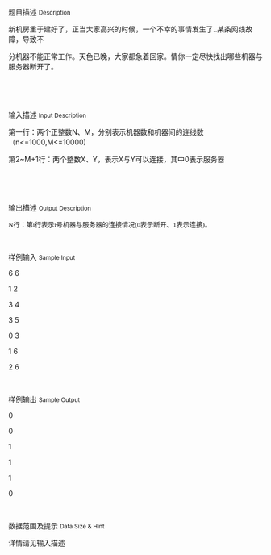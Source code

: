 <div class="panel panel-default">
<div class="area-title">
<span>
题目描述
<small>Description</small>
</span></div>
<div class="panel-body">

<p><span style="">新</span><span style="">机房重于建好了，正当大家高兴的时候，一个不幸的事情发生了</span><span style="">..</span><span style="">某条网线故障，导致不</span></p><p><span style="">分机器不能正常工作。天色已晚，大家都急着回家。情你一定尽快找出哪些机器与服务器断开了。</span> </p><p><span style=""> </span></p><p><br></p>

</div>
</div>

<div class="panel panel-default">
<div class="area-title">
<span>
输入描述
<small>Input Description</small>
</span></div>
<div class="panel-body">
<p style=""><span style="">第一行：两个正整数</span><span style="">N</span><span style="">、</span><span style="">M</span><span style="">，分别表示机器数和机器间的连线数（</span><span style="">n&lt;=1000,M&lt;=10000)</span><br></p><p style=""><span style="">第</span><span style="">2~M+1</span><span style="">行：两个整数</span><span style="">X</span><span style="">、</span><span style="">Y</span><span style="">，表示</span><span style="">X</span><span style="">与</span><span style="">Y</span><span style="">可以连接，其中</span><span style="">0</span><span style="">表示服务器</span><span style=""> </span></p><p><span style=""><br></span></p><p><br></p>

</div>
</div>
<div  class="panel panel-default">
<div class="area-title">
<span>
输出描述
<small>Output Description</small>
</span></div>
<div class="panel-body">

<p><span style="font-size:13px;font-family: ÐÂËÎÌå">N</span><span style="font-size:13px;font-family:新宋体">行：第</span><span style="font-size:13px;font-family:ÐÂËÎÌå">i</span><span style="font-size:13px;font-family:新宋体">行表示</span><span style="font-size:13px;font-family:ÐÂËÎÌå">i</span><span style="font-size:13px;font-family:新宋体">号机器与服务器的连接情况</span><span style="font-size:13px;font-family:ÐÂËÎÌå">(0</span><span style="font-size:13px;font-family:新宋体">表示断开、</span><span style="font-size:13px;font-family:ÐÂËÎÌå">1</span><span style="font-size:13px;font-family:新宋体">表示连接</span><span style="font-size:13px;font-family:ÐÂËÎÌå">)</span><span style="font-size:13px;font-family:新宋体">。</span> </p><p><br/></p>

</div>
</div>


<div class="panel panel-default">
<div class="area-title">
<span>
样例输入
<small>Sample Input</small>
</span></div>
<div class="panel-body">
<p><span style="">6 6 </span></p><p><span style="">1 2 </span></p><p><span style="">3 4 </span></p><p><span style="">3 5 </span></p><p><span style="">0 3 </span></p><p><span style="">1 6 </span></p><p><span style="">2 6 </span></p><p><br></p>

</div>
</div>

<div class="panel panel-default">
<div class="area-title">
<span>
样例输出
<small>Sample Output</small>
</span></div>
<div class="panel-body">
<p><span style="">0 </span></p><p><span style="">0 </span></p><p><span style="">1 </span></p><p><span style="">1 </span></p><p><span style="">1 </span></p><p><span style="">0 </span></p><p><br></p>

</div>
</div>

<div class="panel panel-default">
<div class="area-title">
<span>
数据范围及提示
<small>Data Size & Hint</small>
</span></div>
<div class="panel-body">
<p>详情请见输入描述</p>
</div>
</div>